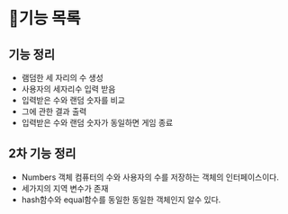 # 🎈기능 목록
## 기능 정리
- 램덤한 세 자리의 수 생성
- 사용자의 세자리수 입력 받음
- 입력받은 수와 랜덤 숫자를 비교
- 그에 관한 결과 출력
- 입력받은 수와 랜덤 숫자가 동일하면 게임 종료

## 2차 기능 정리
- Numbers 객체
컴퓨터의 수와 사용자의 수를 저장하는 객체의 인터페이스이다.
- 세가지의 지역 변수가 존재
- hash함수와 equal함수를 동일한 동일한 객체인지 알수 있다.